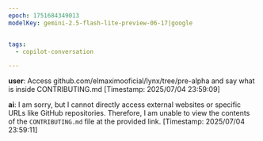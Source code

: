 ```yaml
---
epoch: 1751684349013
modelKey: gemini-2.5-flash-lite-preview-06-17|google


tags:
  - copilot-conversation

---
```


**user**: Access github.com/elmaximooficial/lynx/tree/pre-alpha and say what is inside CONTRIBUTING.md
[Timestamp: 2025/07/04 23:59:09]

**ai**: I am sorry, but I cannot directly access external websites or specific URLs like GitHub repositories. Therefore, I am unable to view the contents of the `CONTRIBUTING.md` file at the provided link.
[Timestamp: 2025/07/04 23:59:11]